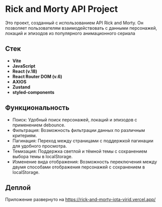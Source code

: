 # Rick and Morty API Project

Это проект, созданный с использованием API Rick and Morty. Он позволяет пользователям взаимодействовать с данными персонажей, локаций и эпизодов из популярного анимационного сериала

## Стек

- **Vite**
- **JavaScript**
- **React (v.18)**
- **React Router DOM (v.6)**
- **AXIOS**
- **Zustand**
- **styled-components**

## Функциональность

- Поиск: Удобный поиск персонажей, локаций и эпизодов c применением debounce.
- Фильтрация: Возможность фильтрации данных по различным критериям.
- Пагинация: Переход между страницами с поддержкой пагинации для удобного просмотра.
- Темизация: Поддержка светлой и тёмной темы с сохранением выбора темы в localStorage.
- Изменение вида отображения: Возможность переключения между двумя способами отображения персонажей с сохранением в localStorage.

## Деплой

Приложение развернуто на https://rick-and-morty-iota-virid.vercel.app/
